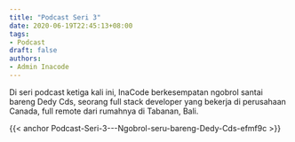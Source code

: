 ```yaml
---
title: "Podcast Seri 3"
date: 2020-06-19T22:45:13+08:00
tags:
- Podcast
draft: false
authors:
- Admin Inacode
---
```


Di seri podcast ketiga kali ini, InaCode berkesempatan ngobrol santai bareng Dedy Cds, seorang full stack developer yang bekerja di perusahaan Canada, full remote dari rumahnya di Tabanan, Bali.

{{< anchor Podcast-Seri-3---Ngobrol-seru-bareng-Dedy-Cds-efmf9c >}}